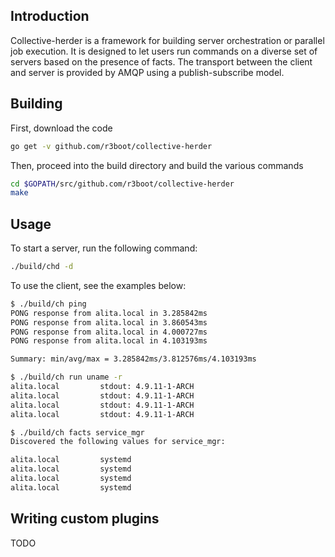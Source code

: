 ## Introduction
Collective-herder is a framework for building server orchestration or parallel job execution. It is designed to let users run commands on a diverse set of servers based on the presence of facts. The transport between the client and server is provided by AMQP using a publish-subscribe model.

## Building
First, download the code
```bash
go get -v github.com/r3boot/collective-herder
```

Then, proceed into the build directory and build the various commands
```bash
cd $GOPATH/src/github.com/r3boot/collective-herder
make
```

## Usage
To start a server, run the following command:
```bash
./build/chd -d
```

To use the client, see the examples below:
```bash
$ ./build/ch ping
PONG response from alita.local in 3.285842ms
PONG response from alita.local in 3.860543ms
PONG response from alita.local in 4.000727ms
PONG response from alita.local in 4.103193ms

Summary: min/avg/max = 3.285842ms/3.812576ms/4.103193ms

$ ./build/ch run uname -r
alita.local         stdout: 4.9.11-1-ARCH
alita.local         stdout: 4.9.11-1-ARCH
alita.local         stdout: 4.9.11-1-ARCH
alita.local         stdout: 4.9.11-1-ARCH

$ ./build/ch facts service_mgr
Discovered the following values for service_mgr:

alita.local         systemd
alita.local         systemd
alita.local         systemd
alita.local         systemd

```

## Writing custom plugins
TODO
